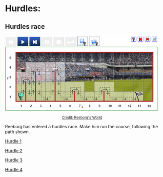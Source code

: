 # Hurdles:

## Hurdles race
<p align="center">
<img alt="Hurdles sample screen" src="https://github.com/SwamiKannan/Reeborg-Games/blob/main/hurdles/Cover.PNG"><br>
<sub><a href="https://reeborg.ca/reeborg.html?lang=en&mode=python&menu=worlds%2Fmenus%2Freeborg_intro_en.json&name=Maze&url=worlds%2Ftutorial_en%2Fmaze1.json"> Credit: Reeborg's World </a></sub>
</p>
Reeborg has entered a hurdles race. Make him run the course, following the path shown.<br>


<a href="https://reeborg.ca/reeborg.html?lang=en&mode=python&menu=worlds%2Fmenus%2Freeborg_intro_en.json&name=Hurdle%201&url=worlds%2Ftutorial_en%2Fhurdle1.json"> Hurdle 1 </a>

<a href="https://reeborg.ca/reeborg.html?lang=en&mode=python&menu=worlds%2Fmenus%2Freeborg_intro_en.json&name=Hurdle%202&url=worlds%2Ftutorial_en%2Fhurdle2.json"> Hurdle 2 </a>

<a href="https://reeborg.ca/reeborg.html?lang=en&mode=python&menu=worlds%2Fmenus%2Freeborg_intro_en.json&name=Hurdle%203&url=worlds%2Ftutorial_en%2Fhurdle3.json"> Hurdle 3 </a>

<a href="https://reeborg.ca/reeborg.html?lang=en&mode=python&menu=worlds%2Fmenus%2Freeborg_intro_en.json&name=Hurdle%204&url=worlds%2Ftutorial_en%2Fhurdle4.json"> Hurdle 4 </a>


